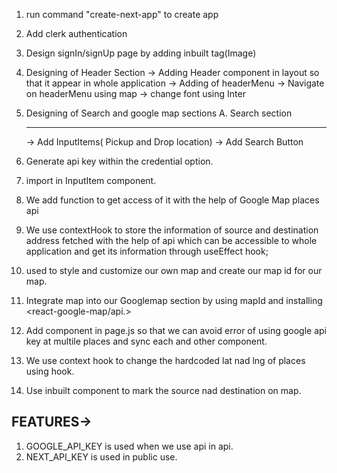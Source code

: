 1. run command "create-next-app" to create app
2. Add clerk authentication
3. Design signIn/signUp page by adding inbuilt tag(Image)
4. Designing of Header Section
   -> Adding Header component in layout so that it appear in whole application
   -> Adding of headerMenu
   -> Navigate on headerMenu using map
   -> change font using Inter

5. Designing of Search and google map sections
   A. Search section
   ***
   -> Add InputItems( Pickup and Drop location)
   -> Add Search Button
6. Generate api key within the credential option.
7. import <react-google-places-autocomplete> in InputItem component.
8. We add <latAndlong> function to get access of it with the help of Google Map places api
9. We use contextHook to store the information of source and destination address fetched with the help of api which can be accessible to whole application and get its information through useEffect hook;

10. <Google Syle wizard> used to style and customize our own map and create our map id for our map.
11. Integrate map into our Googlemap section by using mapId and installing <react-google-map/api.>
12. Add <LoadScript> component in page.js so that we can avoid error of using google api key at multile places and sync each and other component.

13. We use context hook to change the hardcoded lat nad lng of places using <useEffect> hook.
14. Use inbuilt <MarkerF> component to mark the source nad destination on map.

## FEATURES->

1. GOOGLE_API_KEY is used when we use api in api.
2. NEXT_API_KEY is used in public use.
